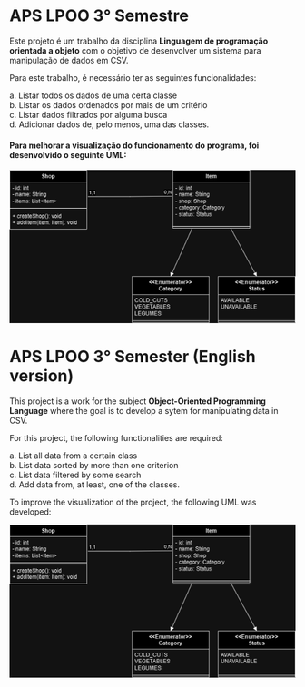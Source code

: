 # APS LPOO 3° Semestre

Este projeto é um trabalho da disciplina **Linguagem de programação orientada a objeto** com o objetivo de desenvolver um sistema para manipulação de dados em CSV.

Para este trabalho, é necessário ter as seguintes funcionalidades:

a. Listar todos os dados de uma certa classe  
b. Listar os dados ordenados por mais de um critério  
c. Listar dados filtrados por alguma busca  
d. Adicionar dados de, pelo menos, uma das classes.  

#### Para melhorar a visualização do funcionamento do programa, foi desenvolvido o seguinte UML:

![UML](https://github.com/ArthurH04/ApsLPOO-3-Semester/blob/main/UML.png)

# APS LPOO 3° Semester (English version)

This project is a work for the subject **Object-Oriented Programming Language** where the goal is to develop a sytem for manipulating data in CSV.

For this project, the following functionalities are required:

a. List all data from a certain class  
b. List data sorted by more than one criterion   
c. List data filtered by some search  
d. Add data from, at least, one of the classes.  

To improve the visualization of the project, the following UML was developed:

![UML](https://github.com/ArthurH04/ApsLPOO-3-Semester/blob/main/UML.png)
